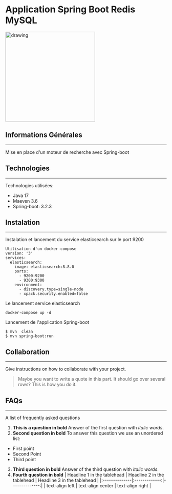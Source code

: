 <h1>Application Spring Boot Redis MySQL</h1>
<img src="https://user.oc-static.com/upload/2017/10/10/15076639807937_Elasticsearch-Logo-Color-V.jpg.png" alt="drawing" width="280px"/>

## Informations Générales
***
Mise en place d'un moteur de recherche avec Spring-boot
## Technologies
***
Technologies utilisées:
* Java 17 
* Maeven 3.6
* Spring-boot: 3.2.3
## Instalation
***
Instalation et lancement du service elasticsearch sur le port 9200
```
Utilisation d'un docker-compose
version: '3'
services:
  elasticsearch:
    image: elasticsearch:8.8.0
    ports:
      - 9200:9200
      - 9300:9300
    environment:
      - discovery.type=single-node
      - xpack.security.enabled=false
```
Le lancement service elasticsearch<br>
```
docker-compose up -d
```
Lancement de l'application Spring-boot<br>
```
$ mvn  clean
$ mvn spring-boot:run
```
## Collaboration
***
Give instructions on how to collaborate with your project.
> Maybe you want to write a quote in this part. 
> It should go over several rows?
> This is how you do it.
## FAQs
***
A list of frequently asked questions
1. **This is a question in bold**
Answer of the first question with _italic words_. 
2. __Second question in bold__ 
To answer this question we use an unordered list:
* First point
* Second Point
* Third point
3. **Third question in bold**
Answer of the third question with *italic words*.
4. **Fourth question in bold**
| Headline 1 in the tablehead | Headline 2 in the tablehead | Headline 3 in the tablehead |
|:--------------|:-------------:|--------------:|
| text-align left | text-align center | text-align right |
